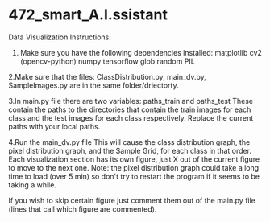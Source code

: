 # 472_smart_A.I.ssistant

Data Visualization Instructions:
1. Make sure you have the following dependencies installed:
matplotlib
cv2 (opencv-python)
numpy
tensorflow
glob
random
PIL
 
2.Make sure that the files: ClassDistribution.py, main_dv.py, SampleImages.py are in the same folder/driectorty.

3.In main.py file there are two variables: paths_train and paths_test
These contain the paths to the directories that contain the train images for each class and the test images for each class respectively.
Replace the current paths with your local paths.

4.Run the main_dv.py file
This will cause the class distribution graph, the pixel distribution graph, and the Sample Grid, for each class in that order.
Each visualization section has its own figure, just X out of the current figure to move to the next one.
Note: the pixel distribution graph could take a long time to load (over 5 min) so don't try to restart the program if it seems to be taking a while.

If you wish to skip certain figure just comment them out of the main.py file (lines that call which figure are commented).
